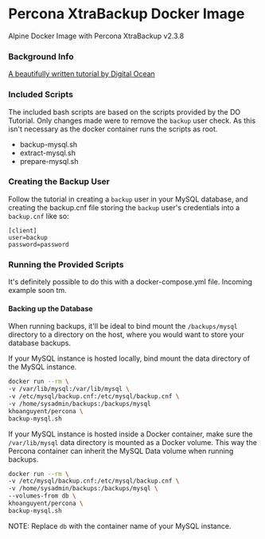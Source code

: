 # Percona XtraBackup Docker Image
Alpine Docker Image with Percona XtraBackup v2.3.8

### Background Info
[A beautifully written tutorial by Digital Ocean](https://www.digitalocean.com/community/tutorials/how-to-configure-mysql-backups-with-percona-xtrabackup-on-ubuntu-16-04)

### Included Scripts
The included bash scripts are based on the scripts provided by the DO Tutorial. Only changes made were to remove the `backup` user check. As this isn't necessary as the docker container runs the scripts as root.

+ backup-mysql.sh
+ extract-mysql.sh
+ prepare-mysql.sh

### Creating the Backup User
Follow the tutorial in creating a `backup` user in your MySQL database, and creating the backup.cnf file storing the `backup` user's credentials into a `backup.cnf` like so:

```
[client]
user=backup
password=password
```

### Running the Provided Scripts
It's definitely possible to do this with a docker-compose.yml file. Incoming example soon tm.

#### Backing up the Database
When running backups, it'll be ideal to bind mount the `/backups/mysql` directory to a directory on the host, where you would want to store your database backups.

If your MySQL instance is hosted locally, bind mount the data directory of the MySQL instance.

``` bash
docker run --rm \
-v /var/lib/mysql:/var/lib/mysql \
-v /etc/mysql/backup.cnf:/etc/mysql/backup.cnf \
-v /home/sysadmin/backups:/backups/mysql
khoanguyent/percona \
backup-mysql.sh
```

If your MySQL instance is hosted inside a Docker container, make sure the `/var/lib/mysql` data directory is mounted as a Docker volume.
This way the Percona container can inherit the MySQL Data volume when running backups.

``` bash
docker run --rm \
-v /etc/mysql/backup.cnf:/etc/mysql/backup.cnf \
-v /home/sysadmin/backups:/backups/mysql \
--volumes-from db \
khoanguyent/percona \
backup-mysql.sh
```

NOTE: Replace `db` with the container name of your MySQL instance.
